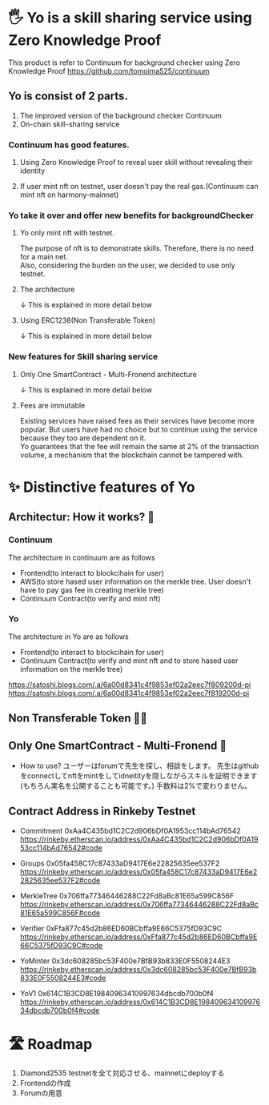 # 🖐 Yo is a skill sharing service using Zero Knowledge Proof


This product is refer to Continuum for background checker using Zero Knowledge Proof
https://github.com/tomoima525/continuum


## Yo is consist of 2 parts. 
1. The improved version of the background checker Continuum
2. On-chain skill-sharing service


### Continuum has good features.

1. Using Zero Knowledge Proof to reveal user skill without revealing their identity

2. If user mint nft on testnet, user doesn't pay the real gas.(Continuum can mint nft on harmony-mainnet)

### Yo take it over and offer new benefits for backgroundChecker
1. Yo only mint nft with testnet.

   The purpose of nft is to demonstrate skills. Therefore, there is no need for a main net.    
   Also, considering the burden on the user, we decided to use only testnet.

2. The architecture

   ↓ This is explained in more detail below

3. Using ERC1238(Non Transferable Token)
   
   ↓ This is explained in more detail below

### New features for Skill sharing service

1. Only One SmartContract - Multi-Fronend architecture

   ↓ This is explained in more detail below

2. Fees are immutable

   Existing services have raised fees as their services have become more popular. 
   But users have had no choice but to continue using the service because they too are dependent on it.    
   Yo guarantees that the fee will remain the same at 2% of the transaction volume, a mechanism that the blockchain cannot be tampered with.


# ✨ Distinctive features of Yo

## Architectur: How it works? 🏯
### Continuum
The architecture in continuum are as follows
- Frontend(to interact to blockcihain for user)
- AWS(to store hased user information on the merkle tree. User doesn't have to pay gas fee in creating merkle tree)
- Continuum Contract(to verify and mint nft)


### Yo
The architecture in Yo are as follows
- Frontend(to interact to blockcihain for user)
- Continuum Contract(to verify and mint nft and to store hased user information on the merkle tree)

https://satoshi.blogs.com/.a/6a00d8341c4f9853ef02a2eec7f809200d-pi
https://satoshi.blogs.com/.a/6a00d8341c4f9853ef02a2eec7f819200d-pi

## Non Transferable Token 💸🚫


## Only One SmartContract - Multi-Fronend 🌿


- How to use?
ユーザーはforumで先生を探し、相談をします。
先生はgithubをconnectしてnftをmintをしてidneitityを隠しながらスキルを証明できます
(もちろん実名を公開することも可能です。)
手数料は2%で変わりません。



## Contract Address in Rinkeby Testnet

-   Commitment
    0xAa4C435bd1C2C2d906bDf0A1953cc114bAd76542
    https://rinkeby.etherscan.io/address/0xAa4C435bd1C2C2d906bDf0A1953cc114bAd76542#code

-   Groups
    0x05fa458C17c87433aD9417E6e22825635ee537F2
    https://rinkeby.etherscan.io/address/0x05fa458C17c87433aD9417E6e22825635ee537F2#code
-   MerkleTree
    0x706ffa77346446288C22Fd8aBc81E65a599C856F
    https://rinkeby.etherscan.io/address/0x706ffa77346446288C22Fd8aBc81E65a599C856F#code

-   Verifier
    0xFfa877c45d2b86ED60BCbffa9E66C5375fD93C9C
    https://rinkeby.etherscan.io/address/0xFfa877c45d2b86ED60BCbffa9E66C5375fD93C9C#code
-   YoMinter
    0x3dc608285bc53F400e7BfB93b833E0F5508244E3
    https://rinkeby.etherscan.io/address/0x3dc608285bc53F400e7BfB93b833E0F5508244E3#code
-   YoV1
    0x614C1B3CD8E19840963410997634dbcdb700b0f4
    https://rinkeby.etherscan.io/address/0x614C1B3CD8E19840963410997634dbcdb700b0f4#code

# 🛣 Roadmap

1. Diamond2535 testnetを全て対応させる、mainnetにdeployする
2. Frontendの作成
3. Forumの用意
